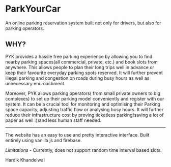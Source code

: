 # ParkYourCar
An online parking reservation system built not only for drivers, but also for parking operators.
## WHY?
PYK provides a hassle free parking experience by allowing you to find nearby parking spaces(all commercial, private, etc.) and book slots from anywhere.
This allows people to plan their long trips well in advance or keep their favourite everyday parking spots reserved. It will further prevent illegal parking and congestion on roads during busy hours as well as unnecessary encroachment.

Moreover, PYK allows parking operators( from small private owners to big complexes) to set up their parking model conveniently and register with our system. It can be a  crucial tool for monitoring and optimising their
Parking space capacity, adjusting traffic flow or analysing busy hours.  It will  further reduce their infrastructure cost by proving ticketless parking(saving a lot of paper as well :))and less human staff needed.

---
The website has an easy to use and pretty interactive interface. Built entirely using vanilla js and firebase.

*Limitations* - Currently, does not support random time interval based slots. 

Hardik Khandelwal
